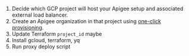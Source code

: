 

1. Decide which GCP project will host your Apigee setup and associated external load balancer.
1. Create an Apigee organization in that project using [one-click provisioning](https://cloud.google.com/apigee/docs/api-platform/get-started/one-click).
1. Update Terraform `project_id` maybe
1. Install gcloud, terraform, yq
1. Run proxy deploy script
